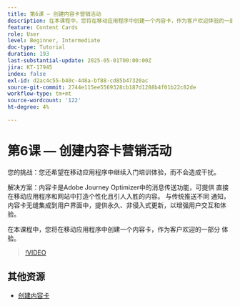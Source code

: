 ```yaml
---
title: 第6课 — 创建内容卡营销活动
description: 在本课程中，您将在移动应用程序中创建一个内容卡，作为客户欢迎体验的一部分。
feature: Content Cards
role: User
level: Beginner, Intermediate
doc-type: Tutorial
duration: 193
last-substantial-update: 2025-05-01T00:00:00Z
jira: KT-17945
index: false
exl-id: d2ac4c55-b40c-448a-bf88-cd85b47320ac
source-git-commit: 2744e115ee5569328cb187d1288b4f01b22c82de
workflow-type: tm+mt
source-wordcount: '122'
ht-degree: 4%

---
```


# 第6课 — 创建内容卡营销活动

您的挑战：您还希望在移动应用程序中继续入门培训体验，而不会造成干扰。

解决方案：内容卡是Adobe Journey Optimizer中的消息传送功能，可提供
直接在移动应用程序和网站中打造个性化且引人入胜的内容。 与传统推送不同
通知，内容卡无缝集成到用户界面中，提供永久、非侵入式更新，以增强用户交互和体验。

在本课程中，您将在移动应用程序中创建一个内容卡，作为客户欢迎的一部分
体验。

>[!VIDEO](https://video.tv.adobe.com/v/3457973/?learn=on&enablevpops)

## 其他资源

* [创建内容卡](/help/channels/create-content-cards.md)
